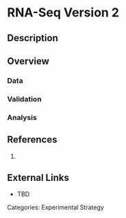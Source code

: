 # RNA-Seq Version 2 #
## Description ##
## Overview ##
### Data ###
### Validation ###
### Analysis ###
## References ##
1.

## External Links ##
* TBD

Categories: Experimental Strategy
